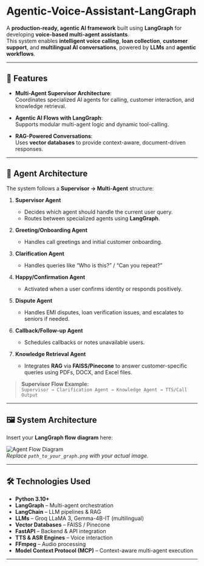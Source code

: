 # Agentic-Voice-Assistant-LangGraph

A **production-ready, agentic AI framework** built using **LangGraph** for developing **voice-based multi-agent assistants**.  
This system enables **intelligent voice calling**, **loan collection**, **customer support**, and **multilingual AI conversations**, powered by **LLMs** and **agentic workflows**.

---

## 🚀 Features

- **Multi-Agent Supervisor Architecture**:  
  Coordinates specialized AI agents for calling, customer interaction, and knowledge retrieval.

- **Agentic AI Flows with LangGraph**:  
  Supports modular multi-agent logic and dynamic tool-calling.

- **RAG-Powered Conversations**:  
  Uses **vector databases** to provide context-aware, document-driven responses.

---

## 🧩 Agent Architecture

The system follows a **Supervisor → Multi-Agent** structure:

1. **Supervisor Agent**  
   - Decides which agent should handle the current user query.  
   - Routes between specialized agents using **LangGraph**.  

2. **Greeting/Onboarding Agent**  
   - Handles call greetings and initial customer onboarding.

3. **Clarification Agent**  
   - Handles queries like “Who is this?” / “Can you repeat?”  

4. **Happy/Confirmation Agent**  
   - Activated when a user confirms identity or responds positively.  

5. **Dispute Agent**  
   - Handles EMI disputes, loan verification issues, and escalates to seniors if needed.  

6. **Callback/Follow-up Agent**  
   - Schedules callbacks or notes unavailable users.  

7. **Knowledge Retrieval Agent**  
   - Integrates **RAG** via **FAISS/Pinecone** to answer customer-specific queries using PDFs, DOCX, and Excel files.  

> **Supervisor Flow Example:**  
> `Supervisor → Clarification Agent → Knowledge Agent → TTS/Call Output`

---

## 🖼 System Architecture

Insert your **LangGraph flow diagram** here:  

![Agent Flow Diagram](path_to_your_graph.png)  
*Replace `path_to_your_graph.png` with your actual image.*

---

## 🛠 Technologies Used

- **Python 3.10+**
- **LangGraph** – Multi-agent orchestration
- **LangChain** – LLM pipelines & RAG
- **LLMs** – Groq LLaMA 3, Gemma-4B-IT (multilingual)
- **Vector Databases** – FAISS / Pinecone
- **FastAPI** – Backend & API integration
- **TTS & ASR Engines** – Voice interaction
- **FFmpeg** – Audio processing
- **Model Context Protocol (MCP)** – Context-aware multi-agent execution

---


